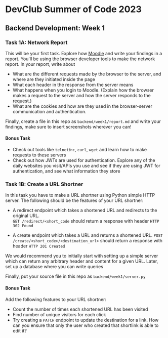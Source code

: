 # DevClub Summer of Code 2023

## Backend Development: Week 1

### Task 1A: Network Report
This will be your first task. Explore how [Moodle](https://moodle.iitd.ac.in) and write your findings in a report. You'll be using the browser developer tools to make the network report.
In your report, write about
- What are the different requests made by the browser to the server, and where are they initiated inside the page
- What each header in the response from the server means
- What happens when you login to Moodle. (Explain how the browser makes a request to the server and how the server responds to the request.)
- What are the cookies and how are they used in the browser-server communication and authentication.

Finally, create a file in this repo as `backend/week1/report.md` and write your findings, make sure to insert screenshots wherever you can!

#### Bonus Task
- Check out tools like `telnet`/`nc`, `curl`, `wget` and learn how to make requests to these servers
- Check out how JWTs are used for authentication. Explore any of the daily websites you visit/APIs you use and see if they are using JWT for authentication, and see what information they store

### Task 1B: Create a URL Shortner
In this task you have to make a URL shortner using Python simple HTTP server. The following should be the features of your URL shortner:

- A redirect endpoint which takes a shortened URL and redirects to the original URL.  
`GET /redirect/<short_code` should return a response with header `HTTP 302 Found`

- A create endpoint which takes a URL and returns a shortened URL.
`POST /create/<short_code>/<destination_url>` should return a response with header `HTTP 201 Created`

We would recommend you to initially start with setting up a simple server which can return any arbitrary header and content for a given URL. Later, set up a database where you can write queries

Finally, put your source file in this repo as `backend/week1/server.py`

#### Bonus Task
Add the following features to your URL shortner:
- Count the number of times each shortened URL has been visited
- Find number of unique visitors for each click
- Try creating a `PATCH` endpoint to update the destination for a link. How can you ensure that only the user who created that shortlink is able to edit it?
